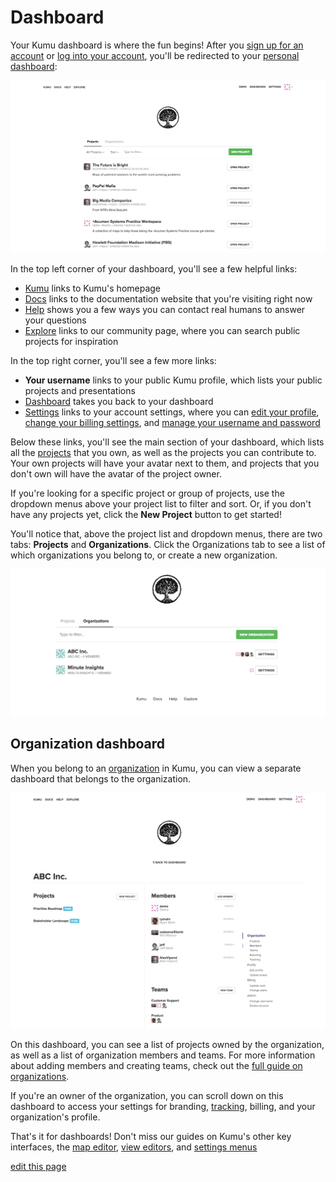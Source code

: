 # Dashboard

Your Kumu dashboard is where the fun begins! After you [sign up for an account](https://kumu.io/join) or [log into your account](https://kumu.io/login), you'll be redirected to your [personal dashboard](https://kumu.io/dashboard):

![dashboard](/images/dashboard.png)

In the top left corner of your dashboard, you'll see a few helpful links:

- [Kumu](https://kumu.io/) links to Kumu's homepage
- [Docs](http://docs.kumu.io/) links to the documentation website that you're visiting right now
- [Help](https://kumu.io/help) shows you a few ways you can contact real humans to answer your questions
- [Explore](https://kumu.io/community) links to our community page, where you can search public projects for inspiration

In the top right corner, you'll see a few more links:

- **Your username** links to your public Kumu profile, which lists your public projects and presentations
- [Dashboard](https://kumu.io/dashboard) takes you back to your dashboard
- [Settings](https://kumu.io/settings) links to your account settings, where you can [edit your profile](https://kumu.io/settings#profile), [change your billing settings](https://kumu.io/settings#billing), and [manage your username and password](https://kumu.io/settings#admin)

Below these links, you'll see the main section of your dashboard, which lists all the [projects](/overview/kumus-architecture.md#projects) that you own, as well as the projects you can contribute to. Your own projects will have your avatar next to them, and projects that you don't own will have the avatar of the project owner.

If you're looking for a specific project or group of projects, use the dropdown menus above your project list to filter and sort. Or, if you don't have any projects yet, click the **New Project** button to get started!

You'll notice that, above the project list and dropdown menus, there are two tabs: **Projects** and **Organizations**. Click the Organizations tab to see a list of which organizations you belong to, or create a new organization.

![organization tab](/images/dashboard-organizations-list.png)


## Organization dashboard

When you belong to an [organization](/guides/organizations.md) in Kumu, you can view a separate dashboard that belongs to the organization.

![organization dashboard](/images/dashboard-organization.png)

On this dashboard, you can see a list of projects owned by the organization, as well as a list of organization members and teams. For more information about adding members and creating teams, check out the [full guide on organizations](/guides/organizations.md).

If you're an owner of the organization, you can scroll down on this dashboard to access your settings for branding, [tracking](/guides/tracking.md), billing, and your organization's profile.

That's it for dashboards! Don't miss our guides on Kumu's other key interfaces, the [map editor](/overview/map-editor.md), [view editors](/overview/view-editor.md), and [settings menus](/overview/settings.md)

<span class="edit-link"><a href="https://github.com/kumu/docs/blob/master/overview/dashboard.md" target="_blank"><i class="fa fa-github"></i> edit this page</a></span>
